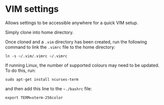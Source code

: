 # VIM settings

Allows settings to be accessible anywhere for a quick VIM setup.

Simply clone into home directory.

Once cloned and a <code>.vim</code> directory has been created, run the following command to link the <code>.vimrc</code> file to the home directory:

<code>ln -s ~/.vim/.vimrc ~/.vimrc</code>

If running Linux, the number of supported colours may need to be updated. To do this, run:

<code>sudo apt-get install ncurses-term</code>

and then add this line to the <code>~./bashrc</code> file:

<code>export TERM=xterm-256color</code>
